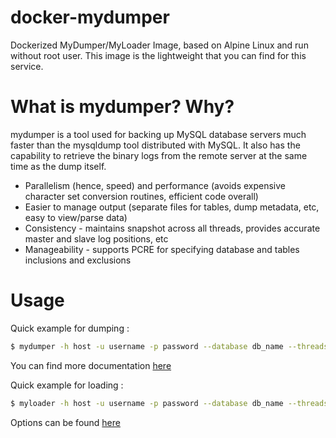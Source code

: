 # docker-mydumper
Dockerized MyDumper/MyLoader Image, based on Alpine Linux and run without root user.
This image is the lightweight that you can find for this service.

# What is mydumper? Why?
mydumper is a tool used for backing up MySQL database servers much
faster than the mysqldump tool distributed with MySQL. It also has the
capability to retrieve the binary logs from the remote server at the same time
as the dump itself.


* Parallelism (hence, speed) and performance (avoids expensive character set conversion routines, efficient code overall)
* Easier to manage output (separate files for tables, dump metadata, etc, easy to view/parse data)
* Consistency - maintains snapshot across all threads, provides accurate master and slave log positions, etc
* Manageability - supports PCRE for specifying database and tables inclusions and exclusions


# Usage
Quick example for dumping :
```bash
$ mydumper -h host -u username -p password --database db_name --threads 10 --rows 20000 -v 3
```
You can find more documentation [here]( https://manpages.debian.org/testing/mydumper/mydumper.1.en.html) 

Quick example for loading :
```bash
$ myloader -h host -u username -p password --database db_name --threads 10 -q 3000 -v 3
```
Options can be found [here]( http://manpages.ubuntu.com/manpages/bionic/man1/myloader.1.html )